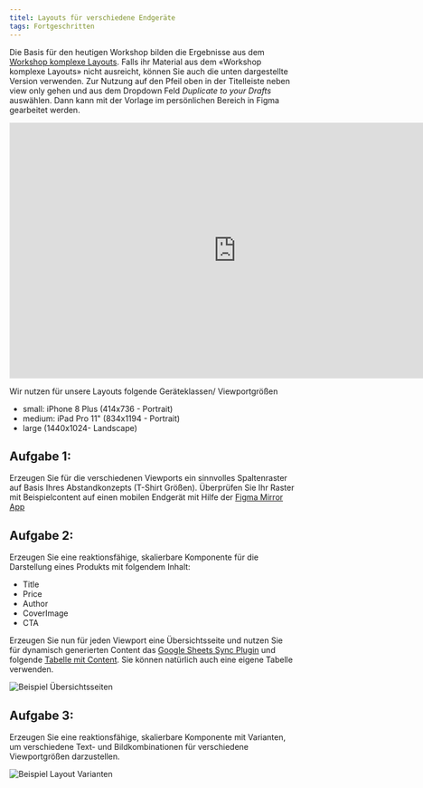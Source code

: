 ```yaml
---
titel: Layouts für verschiedene Endgeräte
tags: Fortgeschritten
---
```


Die Basis für den heutigen Workshop bilden die Ergebnisse aus dem [Workshop komplexe Layouts](https://th-koeln.github.io/mi-bachelor-screendesign/lehrveranstaltungen/workshop-komplexe-layouts/). Falls ihr Material aus dem «Workshop komplexe Layouts» nicht ausreicht, können Sie auch die unten dargestellte Version verwenden. Zur Nutzung auf den Pfeil oben in der Titelleiste neben view only gehen und aus dem Dropdown Feld *Duplicate to your Drafts* auswählen. Dann kann mit der Vorlage im persönlichen Bereich in Figma gearbeitet werden.

<iframe style="border: 1px solid rgba(0, 0, 0, 0.1);" width="800" height="450" src="https://www.figma.com/embed?embed_host=share&url=https%3A%2F%2Fwww.figma.com%2Ffile%2FPDKx4byTT9BMvVLQTDm5C2%2FBasis-f%25C3%25BCr-Layout-f%25C3%25BCr-verschiedene-Endger%25C3%25A4te%3Fnode-id%3D0%253A1" allowfullscreen></iframe>


Wir nutzen für unsere Layouts folgende Geräteklassen/ Viewportgrößen
- small: iPhone 8 Plus (414x736 - Portrait)
- medium: iPad Pro 11" (834x1194 - Portrait)
- large (1440x1024- Landscape)

## Aufgabe 1:

Erzeugen Sie für die verschiedenen Viewports ein sinnvolles Spaltenraster auf Basis Ihres Abstandkonzepts (T-Shirt Größen). Überprüfen Sie Ihr Raster mit Beispielcontent auf einen mobilen Endgerät mit Hilfe der [Figma Mirror App](https://mockitt.wondershare.com/figma/figma-mirror.html)

## Aufgabe 2:

Erzeugen Sie eine reaktionsfähige, skalierbare Komponente für die Darstellung eines Produkts mit folgendem Inhalt:
- Title	
- Price
- Author
- CoverImage
- CTA

Erzeugen Sie nun für jeden Viewport eine Übersichtsseite und nutzen Sie für dynamisch generierten Content das [Google Sheets Sync Plugin](https://www.figma.com/community/plugin/735770583268406934/Google-Sheets-Sync) und folgende [Tabelle mit Content](https://docs.google.com/spreadsheets/d/1rxVeKCox_90fHN5clKYUS6_xhT2Xc9z4HhjXsPl6xxw/edit?usp=sharing). Sie können natürlich auch eine eigene Tabelle verwenden.

![Beispiel Übersichtsseiten](../images/overview-page.jpg)


## Aufgabe 3:

Erzeugen Sie eine reaktionsfähige, skalierbare Komponente mit Varianten, um verschiedene Text- und Bildkombinationen für verschiedene Viewportgrößen darzustellen. 

![Beispiel Layout Varianten](../images/layout-variants.jpg)